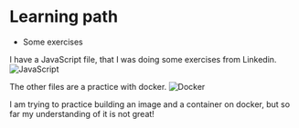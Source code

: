 # Learning path

- Some exercises

I have a JavaScript file, that I was doing some exercises from Linkedin. ![JavaScript](https://img.shields.io/badge/JavaScript-ES6+-F7DF1E?logo=javascript&logoColor=yellow)



The other files are a practice with docker. ![Docker](https://img.shields.io/badge/Docker-Container-blue?logo=docker&logoColor=white)

I am trying to practice building an image and a container on docker, but so far my understanding of it is not great! 

<!-- ![Docker](https://img.shields.io/badge/Docker-20.10+-2496ED?logo=docker&logoColor=white)

![Docker](https://img.shields.io/badge/Docker-blue?logo=docker&logoColor=white) -->
